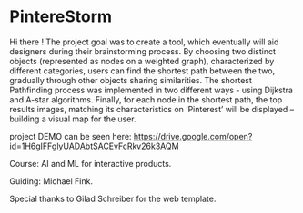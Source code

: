 # PintereStorm
Hi there !
The project goal was to create a tool, which eventually will aid designers during their brainstorming process. By choosing two distinct objects (represented as nodes on a weighted graph), characterized by different categories, users can find the shortest path between the two, gradually through other objects sharing similarities. The shortest Pathfinding process was implemented in two different ways - using Dijkstra and A-star algorithms. Finally, for each node in the shortest path, the top results images, matching its characteristics on ‘Pinterest’ will be displayed – building a visual map for the user.  

project DEMO can be seen here:
https://drive.google.com/open?id=1H6gIFFglyUADAbtSACEvFcRkv26k3AQM

Course: AI and ML for interactive products.

Guiding: Michael Fink.

Special thanks to Gilad Schreiber for the web template.
